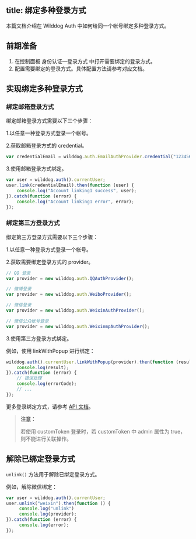 
title:  绑定多种登录方式
---

本篇文档介绍在 Wilddog Auth 中如何给同一个帐号绑定多种登录方式。


## 前期准备

1. 在控制面板 身份认证—登录方式 中打开需要绑定的登录方式。
2. 配置需要绑定的登录方式。具体配置方法请参考对应文档。


## 实现绑定多种登录方式

### 绑定邮箱登录方式

绑定邮箱登录方式需要以下三个步骤：

1.以任意一种登录方式登录一个帐号。

2.获取邮箱登录方式的 credential。

```javascript
var credentialEmail = wilddog.auth.EmailAuthProvider.credential("12345678@wilddog.com", "password123");
```

3.使用邮箱登录方式绑定。

```javascript
var user = wilddog.auth().currentUser;
user.link(credentialEmail).then(function (user) {
    console.log("Account linking1 success", user);
}).catch(function (error) {
    console.log("Account linking1 error", error);
});
```





### 绑定第三方登录方式

绑定第三方登录方式需要以下三个步骤：

1.以任意一种登录方式登录一个帐号。

2.获取需要绑定登录方式的 provider。

```javascript
// QQ 登录
var provider = new wilddog.auth.QQAuthProvider(); 

// 微博登录
var provider = new wilddog.auth.WeiboProvider();

// 微信登录
var provider = new wilddog.auth.WeixinAuthProvider();

// 微信公众帐号登录
var provider = new wilddog.auth.WeixinmpAuthProvider();
```

3.使用第三方登录方式绑定。

例如，使用 linkWithPopup 进行绑定：

```javascript
wilddog.auth().currentUser.linkWithPopup(provider).then(function (result) {
    console.log(result);
}).catch(function (error) {
    // 错误处理
    console.log(errorCode);
    // ...
});
```

更多登录绑定方式，请参考 [API 文档](/auth/Egret/api/User.html#link)。

<blockquote class="warning">
  <p><strong>注意：</strong></p>
  若使用 customToken 登录时，若 customToken 中 admin 属性为 true，则不能进行关联操作。
</blockquote>


## 解除已绑定登录方式

`unlink()` 方法用于解除已绑定登录方式。

例如，解除微信绑定：

```javascript
var user = wilddog.auth().currentUser;
user.unlink("weixin").then(function () {
     console.log("unlink")
     console.log(provider);
}).catch(function (error) {
     console.log(error);
});
```
